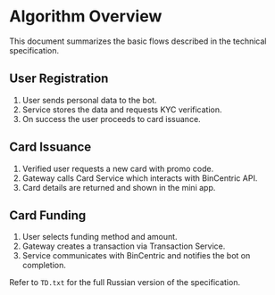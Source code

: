 # Algorithm Overview

This document summarizes the basic flows described in the technical specification.

## User Registration
1. User sends personal data to the bot.
2. Service stores the data and requests KYC verification.
3. On success the user proceeds to card issuance.

## Card Issuance
1. Verified user requests a new card with promo code.
2. Gateway calls Card Service which interacts with BinCentric API.
3. Card details are returned and shown in the mini app.

## Card Funding
1. User selects funding method and amount.
2. Gateway creates a transaction via Transaction Service.
3. Service communicates with BinCentric and notifies the bot on completion.

Refer to `TD.txt` for the full Russian version of the specification.
